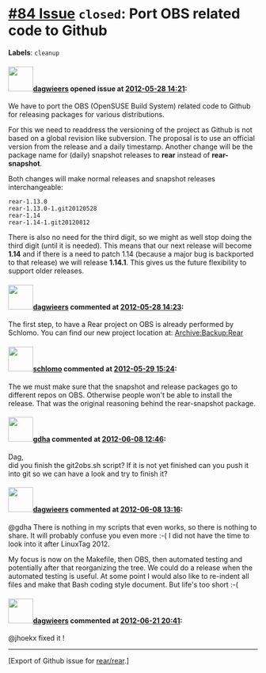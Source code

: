 [\#84 Issue](https://github.com/rear/rear/issues/84) `closed`: Port OBS related code to Github
==============================================================================================

**Labels**: `cleanup`

#### <img src="https://avatars.githubusercontent.com/u/388198?u=0732dee3fe5002278cfbf40359ec431bdcf5f06c&v=4" width="50">[dagwieers](https://github.com/dagwieers) opened issue at [2012-05-28 14:21](https://github.com/rear/rear/issues/84):

We have to port the OBS (OpenSUSE Build System) related code to Github
for releasing packages for various distributions.

For this we need to readdress the versioning of the project as Github is
not based on a global revision like subversion. The proposal is to use
an official version from the release and a daily timestamp. Another
change will be the package name for (daily) snapshot releases to
**rear** instead of **rear-snapshot**.

Both changes will make normal releases and snapshot releases
interchangeable:

    rear-1.13.0
    rear-1.13.0-1.git20120528
    rear-1.14
    rear-1.14-1.git20120812

There is also no need for the third digit, so we might as well stop
doing the third digit (until it is needed). This means that our next
release will become **1.14** and if there is a need to patch 1.14
(because a major bug is backported to that release) we will release
**1.14.1**. This gives us the future flexibility to support older
releases.

#### <img src="https://avatars.githubusercontent.com/u/388198?u=0732dee3fe5002278cfbf40359ec431bdcf5f06c&v=4" width="50">[dagwieers](https://github.com/dagwieers) commented at [2012-05-28 14:23](https://github.com/rear/rear/issues/84#issuecomment-5966191):

The first step, to have a Rear project on OBS is already performed by
Schlomo. You can find our new project location at:
[Archive:Backup:Rear](https://build.opensuse.org/project/packages?project=Archiving%3ABackup%3ARear)

#### <img src="https://avatars.githubusercontent.com/u/101384?v=4" width="50">[schlomo](https://github.com/schlomo) commented at [2012-05-29 15:24](https://github.com/rear/rear/issues/84#issuecomment-5986653):

The we must make sure that the snapshot and release packages go to  
different repos on OBS. Otherwise people won't be able to install the  
release. That was the original reasoning behind the rear-snapshot
package.

#### <img src="https://avatars.githubusercontent.com/u/888633?u=cdaeb31efcc0048d3619651aa18dd4b76e636b21&v=4" width="50">[gdha](https://github.com/gdha) commented at [2012-06-08 12:46](https://github.com/rear/rear/issues/84#issuecomment-6201885):

Dag,  
did you finish the git2obs.sh script? If it is not yet finished can you
push it into git so we can have a look and try to finish it?

#### <img src="https://avatars.githubusercontent.com/u/388198?u=0732dee3fe5002278cfbf40359ec431bdcf5f06c&v=4" width="50">[dagwieers](https://github.com/dagwieers) commented at [2012-06-08 13:16](https://github.com/rear/rear/issues/84#issuecomment-6202454):

@gdha There is nothing in my scripts that even works, so there is
nothing to share. It will probably confuse you even more :-( I did not
have the time to look into it after LinuxTag 2012.

My focus is now on the Makefile, then OBS, then automated testing and
potentially after that reorganizing the tree. We could do a release when
the automated testing is useful. At some point I would also like to
re-indent all files and make that Bash coding style document. But life's
too short :-(

#### <img src="https://avatars.githubusercontent.com/u/388198?u=0732dee3fe5002278cfbf40359ec431bdcf5f06c&v=4" width="50">[dagwieers](https://github.com/dagwieers) commented at [2012-06-21 20:41](https://github.com/rear/rear/issues/84#issuecomment-6493816):

@jhoekx fixed it !

------------------------------------------------------------------------

\[Export of Github issue for
[rear/rear](https://github.com/rear/rear).\]
